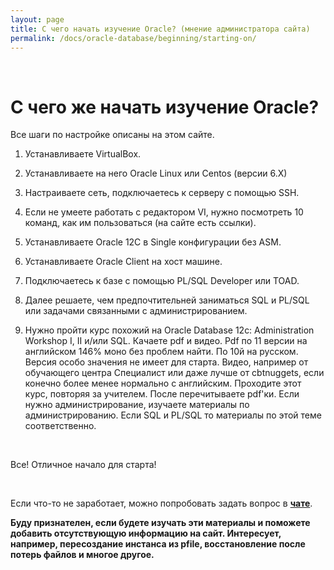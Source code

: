 ```yaml
---
layout: page
title: С чего начать изучение Oracle? (мнение администратора сайта)
permalink: /docs/oracle-database/beginning/starting-on/
---
```


<br/>

# С чего же начать изучение Oracle?

Все шаги по настройке описаны на этом сайте.

1) Устанавливаете VirtualBox.  
2) Устанавливаете на него Oracle Linux или Centos (версии 6.X)  
3) Настраиваете сеть, подключаетесь к серверу с помощью SSH.  
4) Если не умеете работать с редактором VI, нужно посмотреть 10 команд, как им пользоваться (на сайте есть ссылки).  
4) Устанавливаете Oracle 12C в Single конфигурации без ASM.  
5) Устанавливаете Oracle Client на хост машине.  
6) Подключаетесь к базе с помощью PL/SQL Developer или TOAD.  

7) Далее решаете, чем предпочтительней заниматься SQL и PL/SQL или задачами связанными с администрированием.  

8) Нужно пройти курс похожий на Oracle Database 12c: Administration Workshop I, II и/или SQL. Качаете pdf и видео. Pdf по 11 версии на английском 146% моно без проблем найти. По 10й на русском. Версия особо значения не имеет для старта. Видео, например от обучающего центра Специалист или даже лучше от cbtnuggets, если конечно более менее нормально с английским. Проходите этот курс, повторяя за учителем. После перечитываете pdf'ки. Если нужно администрирование, изучаете материалы по администрированию. Если SQL и PL/SQL то материалы по этой теме соответственно.  

<br/>

Все! Отличное начало для старта!

<br/>

Если что-то не заработает, можно попробовать задать вопрос в <a href="/chat/"><strong>чате</strong></a>.


**Буду признателен, если будете изучать эти материалы и поможете добавить отсутствующую информацию на сайт. Интересует, например, пересоздание инстанса из pfile, восстановление после потерь файлов и многое другое.**
